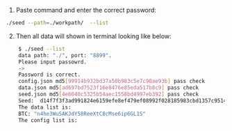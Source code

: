 1. Paste command and enter the correct password:

```bash
./seed --path=./workpath/  --list
```

2. Then all data will shown in terminal looking like below:
```bash
	$ ./seed --list
	data path: "./", port: "8899".
	Please input passowrd.
	->
	Password is correct.
	config.json md5[99914b932bd37a50b983c5e7c90ae93b] pass check
	data.json md5[ad697bd7523f16e8476e85eda517b8c9] pass check
	seed.json md5[4e6040c5325b54aec1558bd4997eb392] pass check
	Seed:  d14f7f3f3ad991824e6159efe8ef479ef08992f028185983cbd1357c95141a82
	The data list is:
	BTC: "n4he3WuSAKJdY58ReeXtC8cMse6ip6GL1S"
	The config list is:
```